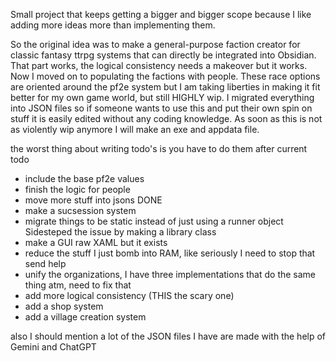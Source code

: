 
Small project that keeps getting a bigger and bigger scope because I like adding more ideas more than implementing them.

So the original idea was to make a general-purpose faction creator for classic fantasy ttrpg systems that can directly be integrated into Obsidian. That part works, the logical consistency needs a makeover but it works. Now I moved on to populating the factions with people. These race options are oriented around the pf2e system but I am taking liberties in making it fit better for my own game world, but still HIGHLY wip. I migrated everything into JSON files so if someone wants to use this and put their own spin on stuff it is easily edited without any coding knowledge. As soon as this is not as violently wip anymore I will make an exe and appdata file.

the worst thing about writing todo's is you have to do them after
current todo
  - include the base pf2e values
  - finish the logic for people
  - move more stuff into jsons DONE
  - make a sucsession system
  - migrate things to be static instead of just using a runner object Sidesteped the issue by making a library class
  - make a GUI raw XAML but it exists
  - reduce the stuff I just bomb into RAM, like seriously I need to stop that send help
  - unify the organizations, I have three implementations that do the same thing atm, need to fix that
  - add more logical consistency (THIS the scary one)
  - add a shop system
  - add a village creation system



also I should mention a lot of the JSON files I have are made with the help of Gemini and ChatGPT
